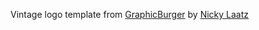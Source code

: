 Vintage logo template from [GraphicBurger](http://graphicburger.com/6-vintage-logo-templates/) by [Nicky Laatz](https://creativemarket.com/Nickylaatz?u=raul.taciu)
